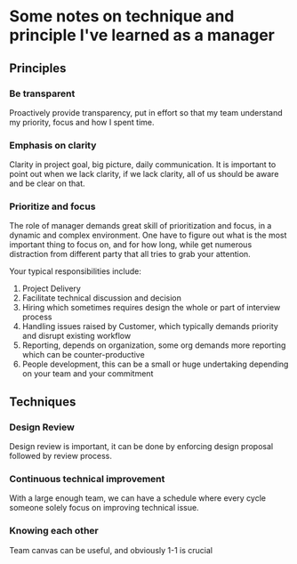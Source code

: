# Some notes on technique and principle I've learned as a manager

## Principles

### Be transparent
Proactively provide transparency, put in effort so that my team understand my priority, focus and how I spent time.

### Emphasis on clarity
Clarity in project goal, big picture, daily communication. It is important to point out when we lack clarity, if we lack clarity, all of us should be aware and be clear on that.

### Prioritize and focus
The role of manager demands great skill of prioritization and focus, in a dynamic and complex environment. One have to figure out what is the most important thing to focus on, and for how long, while get numerous distraction from different party that all tries to grab your attention.

Your typical responsibilities include:

1. Project Delivery
2. Facilitate technical discussion and decision
3. Hiring which sometimes requires design the whole or part of interview process
4. Handling issues raised by Customer, which typically demands priority and disrupt existing workflow
5. Reporting, depends on organization, some org demands more reporting which can be counter-productive
6. People development, this can be a small or huge undertaking depending on your team and your commitment

## Techniques

### Design Review
Design review is important, it can be done by enforcing design proposal followed by review process.

### Continuous technical improvement
With a large enough team, we can have a schedule where every cycle someone solely focus on improving technical issue.

### Knowing each other
Team canvas can be useful, and obviously 1-1 is crucial


